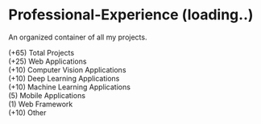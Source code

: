# Professional-Experience (loading..)
An organized container of all my projects.


(+65) Total Projects<br/>
(+25) Web Applications<br/>
(+10) Computer Vision Applications<br/>
(+10) Deep Learning Applications<br/>
(+10) Machine Learning Applications<br/>
(5) Mobile Applications<br/>
(1) Web Framework<br/>
(+10) Other<br/>
